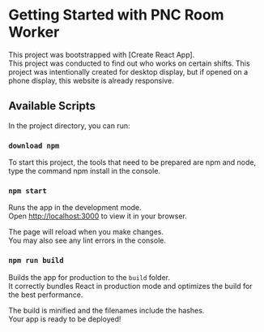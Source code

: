 # Getting Started with PNC Room Worker

This project was bootstrapped with [Create React App].\
This project was conducted to find out who works on certain shifts. This project was intentionally created for desktop display, but if opened on a phone display, this website is already responsive.

## Available Scripts

In the project directory, you can run:

### `download npm`

To start this project, the tools that need to be prepared are npm and node, type the command npm install in the console.

### `npm start`

Runs the app in the development mode.\
Open [http://localhost:3000](http://localhost:3000) to view it in your browser.

The page will reload when you make changes.\
You may also see any lint errors in the console.

### `npm run build`

Builds the app for production to the `build` folder.\
It correctly bundles React in production mode and optimizes the build for the best performance.

The build is minified and the filenames include the hashes.\
Your app is ready to be deployed!
